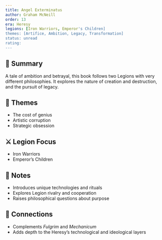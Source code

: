 ```yaml
---
title: Angel Exterminatus  
author: Graham McNeill  
order: 13  
era: Heresy  
legions: [Iron Warriors, Emperor's Children]  
themes: [Artifice, Ambition, Legacy, Transformation]  
status: unread  
rating:  
---
```


## 🧭 Summary  
A tale of ambition and betrayal, this book follows two Legions with very different philosophies. It explores the nature of creation and destruction, and the pursuit of legacy.

## 🧠 Themes  
- The cost of genius  
- Artistic corruption  
- Strategic obsession  

## ⚔️ Legion Focus  
- Iron Warriors  
- Emperor’s Children  

## 📝 Notes  
- Introduces unique technologies and rituals  
- Explores Legion rivalry and cooperation  
- Raises philosophical questions about purpose  

## 🔗 Connections  
- Complements *Fulgrim* and *Mechanicum*  
- Adds depth to the Heresy’s technological and ideological layers  